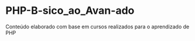 # PHP-B-sico_ao_Avan-ado
Conteúdo elaborado com base em cursos realizados para o aprendizado de PHP
